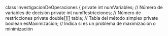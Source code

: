 
class InvestigacionDeOperaciones {
    private int numVariables;        // Número de variables de decisión
    private int numRestricciones;    // Número de restricciones
    private double[][] tabla;        // Tabla del método simplex
    private boolean esMaximizacion;  // Indica si es un problema de maximización o minimización

